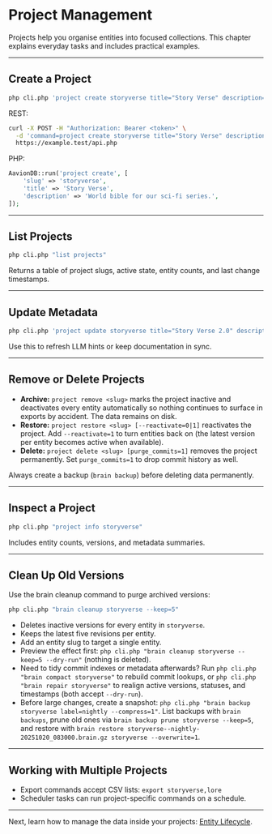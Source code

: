 # Project Management

Projects help you organise entities into focused collections. This chapter explains everyday tasks and includes practical examples.

---

## Create a Project

```bash
php cli.php 'project create storyverse title="Story Verse" description="World bible for our sci-fi series."'
```

REST:

```bash
curl -X POST -H "Authorization: Bearer <token>" \
  -d 'command=project create storyverse title="Story Verse" description="World bible..."' \
  https://example.test/api.php
```

PHP:

```php
AavionDB::run('project create', [
    'slug' => 'storyverse',
    'title' => 'Story Verse',
    'description' => 'World bible for our sci-fi series.',
]);
```

---

## List Projects

```bash
php cli.php "list projects"
```

Returns a table of project slugs, active state, entity counts, and last change timestamps.

---

## Update Metadata

```bash
php cli.php 'project update storyverse title="Story Verse 2.0" description="Updated scope"'
```

Use this to refresh LLM hints or keep documentation in sync.

---

## Remove or Delete Projects

- **Archive:** `project remove <slug>` marks the project inactive and deactivates every entity automatically so nothing continues to surface in exports by accident. The data remains on disk.
- **Restore:** `project restore <slug> [--reactivate=0|1]` reactivates the project. Add `--reactivate=1` to turn entities back on (the latest version per entity becomes active when available).
- **Delete:** `project delete <slug> [purge_commits=1]` removes the project permanently. Set `purge_commits=1` to drop commit history as well.

Always create a backup (`brain backup`) before deleting data permanently.

---

## Inspect a Project

```bash
php cli.php "project info storyverse"
```

Includes entity counts, versions, and metadata summaries.

---

## Clean Up Old Versions

Use the brain cleanup command to purge archived versions:

```bash
php cli.php "brain cleanup storyverse --keep=5"
```

- Deletes inactive versions for every entity in `storyverse`.
- Keeps the latest five revisions per entity.
- Add an entity slug to target a single entity.
- Preview the effect first: `php cli.php "brain cleanup storyverse --keep=5 --dry-run"` (nothing is deleted).
- Need to tidy commit indexes or metadata afterwards? Run `php cli.php "brain compact storyverse"` to rebuild commit lookups, or `php cli.php "brain repair storyverse"` to realign active versions, statuses, and timestamps (both accept `--dry-run`).
- Before large changes, create a snapshot: `php cli.php "brain backup storyverse label=nightly --compress=1"`. List backups with `brain backups`, prune old ones via `brain backup prune storyverse --keep=5`, and restore with `brain restore storyverse--nightly-20251020_083000.brain.gz storyverse --overwrite=1`.

---

## Working with Multiple Projects

- Export commands accept CSV lists: `export storyverse,lore`
- Scheduler tasks can run project-specific commands on a schedule.

---

Next, learn how to manage the data inside your projects: [Entity Lifecycle](entities.md).
